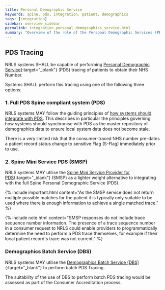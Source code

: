 ```yaml
---
title: Personal Demographic Service
keywords: spine, pds, integration, patient, demographics
tags: [integration]
sidebar: overview_sidebar
permalink: integration_personal_demographics_service.html
summary: "Overview of the role of the Personal Demographic Services (PDS) <br/>and the Spine Mini Services PDS (SMSP) within NRLS."
---
```


## PDS Tracing ##

NRLS systems SHALL be capable of performing [Personal Demographic Service](https://digital.nhs.uk/Demographics){:target="_blank"} (PDS) tracing of patients to obtain their NHS Number.

Systems SHALL perform this tracing using one of the following three options:

### 1. Full PDS Spine compliant system (PDS) ###


NRLS systems MAY follow the guiding principles of [how systems should integrate with PDS](http://webarchive.nationalarchives.gov.uk/20160921135209/http://systems.digital.nhs.uk/demographics/spineconnect). This describes in particular the principles governing how systems should synchronise with PDS as the master repository of demographics data to ensure local system data does not become stale.

There is a very limited risk that the consumer-traced NHS number pre-dates a patient record status change to sensitive Flag (S-Flag) immediately prior to use.

### 2. Spine Mini Service PDS (SMSP) ###

NRLS systems MAY utilise the [Spine Mini Service Provider for PDS](https://developer.nhs.uk/library/systems/nhs-digital-smsp-pds/){:target="_blank"} (SMSP) as a lighter weight alternative to integrating with the full Spine Personal Demographic Service (PDS).


{% include important.html content="As the SMSP service does not return multiple possible matches for the patient it is typically only suitable to be used where there is enough information to achieve a single matched trace." %}

{% include note.html content="SMSP responses do not include trace sequence number information. The presence of a trace sequence number in a consumer request to NRLS could enable providers to programmatically determine the need to perform a PDS trace themselves, for example if their local patient record's trace was not current." %}


### Demographics Batch Service (DBS) ###

NRLS systems MAY utilise the [Demographics Batch Service (DBS)](http://developer.nhs.uk/library/systems/demographic-batch-service-dbs/){:target="_blank"} to perform batch PDS Tracing.

The suitability of the use of DBS to perform batch PDS tracing would be assessed as part of the Consumer Accreditation process.